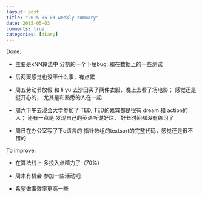 ```yaml
---
layout: post
title: "2015-05-03-weekly-summary"
date: 2015-05-03
comments: true
categories: [diary]
---
```


Done:

* 主要是kNN算法中 分割的一个下届bug;
  和在数据上的一些测试

* 后两天感觉也没干什么事，有点累

* 周五劳动节放假 和 li yu 去沙田买了两件衣服，晚上去看了场电影；
  感觉还是挺开心的， 尤其是和熟悉的人在一起

* 周六下午去浸会大学参加了 TED, TED的嘉宾都是很有 dream 和 action的人；
  还有一点是 发现自己的英语听说好烂， 好长时间都没有练习了

* 周日在办公室写了下c语言的 指针数组的textsort的完整代码，感觉还是很不错的

To improve:

* 在算法线上 多投入点精力了（70%）

* 周末有机会 参加一些活动吧

* 希望做事效率更高一些

